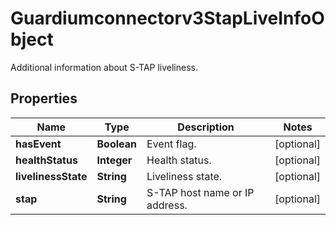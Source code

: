 

# Guardiumconnectorv3StapLiveInfoObject

Additional information about S-TAP liveliness.

## Properties

| Name | Type | Description | Notes |
|------------ | ------------- | ------------- | -------------|
|**hasEvent** | **Boolean** | Event flag. |  [optional] |
|**healthStatus** | **Integer** | Health status. |  [optional] |
|**livelinessState** | **String** | Liveliness state. |  [optional] |
|**stap** | **String** | S-TAP host name or IP address. |  [optional] |



